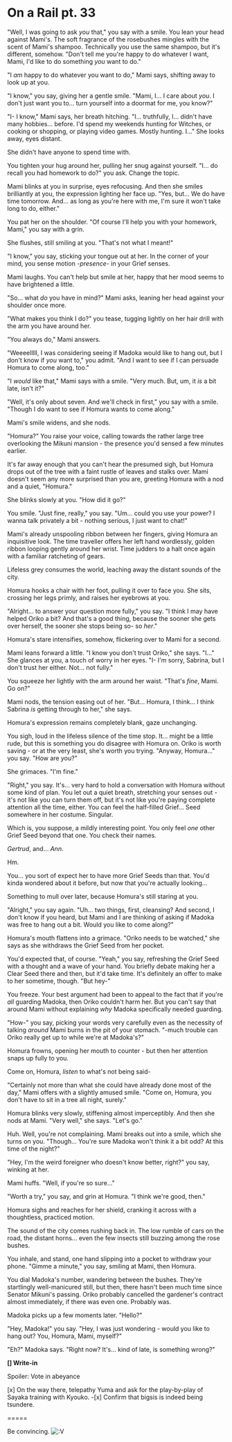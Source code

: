 # On a Rail pt. 33

"Well, I was going to ask *you* that," you say with a smile. You lean your head against Mami's. The soft fragrance of the rosebushes mingles with the scent of Mami's shampoo. Technically you use the same shampoo, but it's different, somehow. "Don't tell me you're happy to do whatever I want, Mami, I'd like to do something *you* want to do."

"I *am* happy to do whatever you want to do," Mami says, shifting away to look up at you.

"I know," you say, giving her a gentle smile. "Mami, I... I care about *you*. I don't just want you to... turn yourself into a doormat for me, you know?"

"I- I know," Mami says, her breath hitching. "I... truthfully, I... didn't have many hobbies... before. I'd spend my weekends hunting for Witches, or cooking or shopping, or playing video games. Mostly hunting. I..." She looks away, eyes distant.

She didn't have anyone to spend time with.

You tighten your hug around her, pulling her snug against yourself. "I... do recall you had homework to do?" you ask. Change the topic.

Mami blinks at you in surprise, eyes refocusing. And then she smiles brilliantly at you, the expression lighting her face up. "Yes, but... We do have time tomorrow. And... as long as you're here with me, I'm sure it won't take long to do, either."

You pat her on the shoulder. "Of course I'll help you with your homework, Mami," you say with a grin.

She flushes, still smiling at you. "That's not what I meant!"

"I know," you say, sticking your tongue out at her. In the corner of your mind, you sense motion -*presence*- in your Grief senses.

Mami laughs. You can't help but smile at her, happy that her mood seems to have brightened a little.

"So... what *do* you have in mind?" Mami asks, leaning her head against your shoulder once more.

"What makes you think I do?" you tease, tugging lightly on her hair drill with the arm you have around her.

"You always do," Mami answers.

"Weeeelllll, I was considering seeing if Madoka would like to hang out, but I don't know if *you* want to," you admit. "And I want to see if I can persuade Homura to come along, too."

"I *would* like that," Mami says with a smile. "Very much. But, um, it *is* a bit late, isn't it?"

"Well, it's only about seven. And we'll check in first," you say with a smile. "Though I do want to see if Homura wants to come along."

Mami's smile widens, and she nods.

"Homura?" You raise your voice, calling towards the rather large tree overlooking the Mikuni mansion - the presence you'd sensed a few minutes earlier.

It's far away enough that you can't hear the presumed sigh, but Homura drops out of the tree with a faint rustle of leaves and stalks over. Mami doesn't seem any more surprised than you are, greeting Homura with a nod and a quiet, "Homura."

She blinks slowly at you. "How did it go?"

You smile. "Just fine, really," you say. "Um... could you use your power? I wanna talk privately a bit - nothing serious, I just want to chat!"

Mami's already unspooling ribbon between her fingers, giving Homura an inquisitive look. The time traveller offers her left hand wordlessly, golden ribbon looping gently around her wrist. Time judders to a halt once again with a familiar ratcheting of gears.

Lifeless grey consumes the world, leaching away the distant sounds of the city.

Homura hooks a chair with her foot, pulling it over to face you. She sits, crossing her legs primly, and raises her eyebrows at you.

"Alright... to answer your question more fully," you say. "I think I may have helped Oriko a bit? And that's a good thing, because the sooner she gets over herself, the sooner she stops being so- so *her*."

Homura's stare intensifies, somehow, flickering over to Mami for a second.

Mami leans forward a little. "I know you don't trust Oriko," she says. "I..." She glances at you, a touch of worry in her eyes. "I- I'm sorry, Sabrina, but I don't trust her either. Not... not fully."

You squeeze her lightly with the arm around her waist. "That's *fine*, Mami. Go on?"

Mami nods, the tension easing out of her. "But... Homura, I think... I think Sabrina *is* getting through to her," she says.

Homura's expression remains completely blank, gaze unchanging.

You sigh, loud in the lifeless silence of the time stop. It... might be a little rude, but this is something you do disagree with Homura on. Oriko is worth saving - or at the very least, she's worth you trying. "Anyway, Homura..." you say. "How are *you*?"

She grimaces. "I'm fine."

"Right," you say. It's... very hard to hold a conversation with Homura without some kind of plan. You let out a quiet breath, stretching your senses out - it's not like you can turn them off, but it's not like you're paying complete attention all the time, either. You can feel the half-filled Grief... Seed somewhere in her costume. Singular.

Which is, you suppose, a mildly interesting point. You only feel *one* other Grief Seed beyond that one. You check their names.

*Gertrud*, and... *Ann*.

Hm.

You... you sort of expect her to have more Grief Seeds than that. You'd kinda wondered about it before, but now that you're actually looking...

Something to mull over later, because Homura's still staring at you.

"Alright," you say again. "Uh... two things, first, cleansing? And second, I don't know if you heard, but Mami and I are thinking of asking if Madoka was free to hang out a bit. Would you like to come along?"

Homura's mouth flattens into a grimace. "Oriko needs to be watched," she says as she withdraws the Grief Seed from her pocket.

You'd expected that, of course. "Yeah," you say, refreshing the Grief Seed with a thought and a wave of your hand. You briefly debate making her a Clear Seed there and then, but it'd take time. It's definitely an offer to make to her sometime, though. "But hey-"

You freeze. Your best argument had been to appeal to the fact that if you're *all* guarding Madoka, then Oriko couldn't harm her. But you can't say that around Mami without explaining *why* Madoka specifically needed guarding.

"How-" you say, picking your words very carefully even as the necessity of talking *around* Mami burns in the pit of your stomach. "-much trouble can Oriko really get up to while we're at Madoka's?"

Homura frowns, opening her mouth to counter - but then her attention snaps up fully to you.

Come on, Homura, *listen* to what's not being said-

"Certainly not more than what she could have already done most of the day," Mami offers with a slightly amused smile. "Come on, Homura, you don't have to sit in a tree all night, surely."

Homura blinks very slowly, stiffening almost imperceptibly. And then she nods at Mami. "Very well," she says. "Let's go."

Huh. Well, you're not complaining. Mami breaks out into a smile, which she turns on you. "Though... You're sure Madoka won't think it a bit odd? At this time of the night?"

"Hey, I'm the weird foreigner who doesn't know better, right?" you say, winking at her.

Mami huffs. "Well, if you're so sure..."

"Worth a try," you say, and grin at Homura. "I think we're good, then."

Homura sighs and reaches for her shield, cranking it across with a thoughtless, practiced motion.

The sound of the city comes rushing back in. The low rumble of cars on the road, the distant horns... even the few insects still buzzing among the rose bushes.

You inhale, and stand, one hand slipping into a pocket to withdraw your phone. "Gimme a minute," you say, smiling at Mami, then Homura.

You dial Madoka's number, wandering between the bushes. They're startlingly well-manicured still, but then, there hasn't been much time since Senator Mikuni's passing. Oriko probably cancelled the gardener's contract almost immediately, if there was even one. Probably was.

Madoka picks up a few moments later. "Hello?"

"Hey, Madoka!" you say. "Hey, I was just wondering - would you like to hang out? You, Homura, Mami, myself?"

"Eh?" Madoka says. "Right now? It's... kind of late, is something wrong?"

**\[] Write-in**

Spoiler: Vote in abeyance

\[x] On the way there, telepathy Yuma and ask for the play-by-play of Sayaka training with Kyouko.
-\[x] Confirm that bigsis is indeed being tsundere.

\=====​

Be convincing. ![:V](/styles/sv_smiles/xenforo/emot-v.gif ":V    :V")
